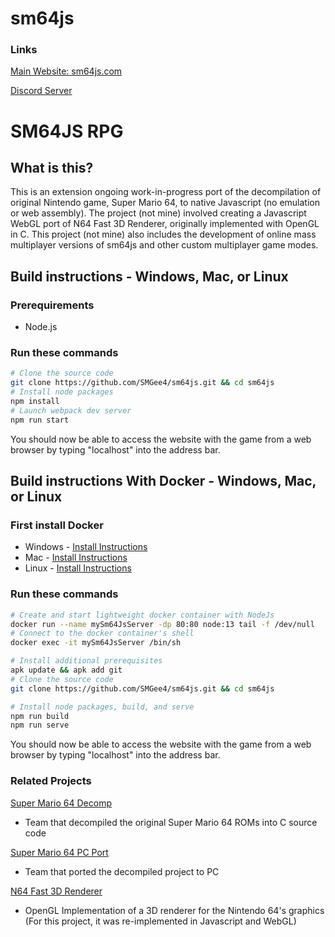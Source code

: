 # sm64js

### Links
[Main Website: sm64js.com](https://sm64js.com)

[Discord Server](https://discord.gg/7UaDnJt)

# SM64JS RPG

## What is this?
This is an extension ongoing work-in-progress port of the decompilation of original Nintendo game, Super Mario 64, to native Javascript (no emulation or web assembly). The project (not mine) involved creating a Javascript WebGL port of N64 Fast 3D Renderer, originally implemented with OpenGL in C.  This project (not mine) also includes the development of online mass multiplayer versions of sm64js and other custom multiplayer game modes.

## Build instructions - Windows, Mac, or Linux 

### Prerequirements
* Node.js

### Run these commands
```bash
# Clone the source code
git clone https://github.com/SMGee4/sm64js.git && cd sm64js
# Install node packages
npm install
# Launch webpack dev server
npm run start
```

You should now be able to access the website with the game from a web browser by typing "localhost" into the address bar.


## Build instructions With Docker - Windows, Mac, or Linux

### First install Docker
* Windows - [Install Instructions](https://docs.docker.com/docker-for-windows/install-windows-home/)
* Mac - [Install Instructions](https://docs.docker.com/docker-for-mac/install/)
* Linux - [Install Instructions](https://docs.docker.com/engine/install/#server)

### Run these commands
```bash
# Create and start lightweight docker container with NodeJs
docker run --name mySm64JsServer -dp 80:80 node:13 tail -f /dev/null
# Connect to the docker container's shell
docker exec -it mySm64JsServer /bin/sh

# Install additional prerequisites
apk update && apk add git
# Clone the source code
git clone https://github.com/SMGee4/sm64js.git && cd sm64js

# Install node packages, build, and serve
npm run build 
npm run serve

```
You should now be able to access the website with the game from a web browser by typing "localhost" into the address bar.


### Related Projects
[Super Mario 64 Decomp](https://github.com/n64decomp/sm64)
 - Team that decompiled the original Super Mario 64 ROMs into C source code

[Super Mario 64 PC Port](https://github.com/sm64-port/sm64-port)
 - Team that ported the decompiled project to PC

[N64 Fast 3D Renderer](https://github.com/Emill/n64-fast3d-engine)
 - OpenGL Implementation of a 3D renderer for the Nintendo 64's graphics
(For this project, it was re-implemented in Javascript and WebGL)


